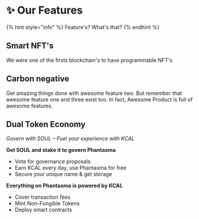 # ✨ Our Features

{% hint style="info" %}
Feature's? What's that?
{% endhint %}

## Smart NFT's

We were one of the firsts blockchain's to have programmable NFT's

## Carbon negative

Get amazing things done with awesome feature two. But remember that awesome feature one and three exist too. In fact, Awesome Product is full of awesome features.

## Dual Token Economy

_Govern with SOUL – Fuel your experience with KCAL_

**Get SOUL and stake it to govern Phantasma**

* Vote for governance proposals
* Earn KCAL every day, use Phantasma for free
* Secure your unique name & get storage

**Everything on Phantasma is powered by KCAL**

* Cover transaction fees
* Mint Non-Fungible Tokens
* Deploy smart contracts
